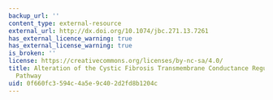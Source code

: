 ```yaml
---
backup_url: ''
content_type: external-resource
external_url: http://dx.doi.org/10.1074/jbc.271.13.7261
has_external_licence_warning: true
has_external_license_warning: true
is_broken: ''
license: https://creativecommons.org/licenses/by-nc-sa/4.0/
title: Alteration of the Cystic Fibrosis Transmembrane Conductance Regulator Folding
  Pathway
uid: 0f660fc3-594c-4a5e-9c40-2d2fd8b1204c
---
```


